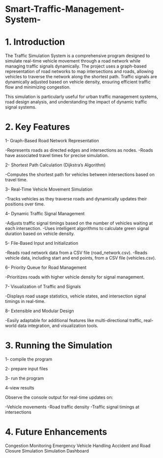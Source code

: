 # Smart-Traffic-Management-System-

# 1. Introduction
The Traffic Simulation System is a comprehensive program designed to simulate real-time vehicle movement through a road network while managing traffic signals dynamically. The project uses a graph-based representation of road networks to map intersections and roads, allowing vehicles to traverse the network along the shortest path. Traffic signals are dynamically adjusted based on vehicle density, ensuring efficient traffic flow and minimizing congestion.

This simulation is particularly useful for urban traffic management systems, road design analysis, and understanding the impact of dynamic traffic signal systems.

# 2. Key Features
1- Graph-Based Road Network Representation

-Represents roads as directed edges and intersections as nodes.
-Roads have associated travel times for precise simulation.

2- Shortest Path Calculation (Dijkstra’s Algorithm)

-Computes the shortest path for vehicles between intersections based on travel time.

3- Real-Time Vehicle Movement Simulation

-Tracks vehicles as they traverse roads and dynamically updates their positions over time.

4- Dynamic Traffic Signal Management

-Adjusts traffic signal timings based on the number of vehicles waiting at each intersection.
-Uses intelligent algorithms to calculate green signal duration based on vehicle density.

5- File-Based Input and Initialization

-Reads road network data from a CSV file (road_network.csv).
-Reads vehicle data, including start and end points, from a CSV file (vehicles.csv).

6- Priority Queue for Road Management

-Prioritizes roads with higher vehicle density for signal management.

7- Visualization of Traffic and Signals

-Displays road usage statistics, vehicle states, and intersection signal timings in real-time.

8- Extensible and Modular Design

-Easily adaptable for additional features like multi-directional traffic, real-world data integration, and visualization tools.


# 3. Running the Simulation

1- compile the program

2- prepare input files

3- run the program

4-view results

Observe the console output for real-time updates on:

-Vehicle movements
-Road traffic density
-Traffic signal timings at intersections


# 4. Future Enhancements

Congestion Monitoring
Emergency Vehicle Handling
Accident and Road Closure Simulation
Simulation Dashboard
